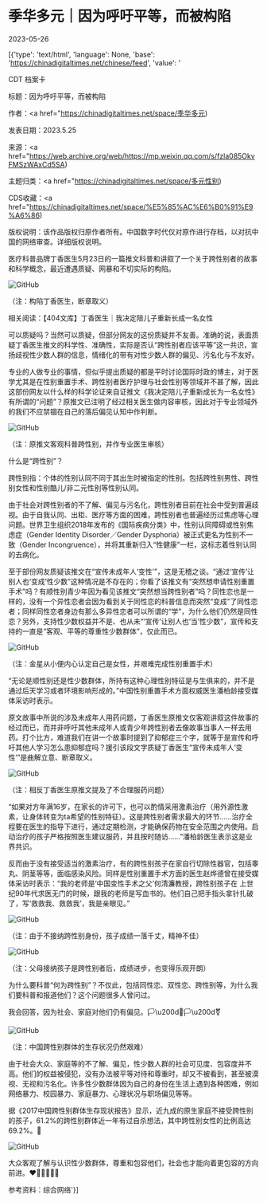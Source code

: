 # 季华多元｜因为呼吁平等，而被构陷

2023-05-26

[{'type': 'text/html', 'language': None, 'base': 'https://chinadigitaltimes.net/chinese/feed', 'value': '

CDT 档案卡

标题：因为呼吁平等，而被构陷

作者：<a href="https://chinadigitaltimes.net/space/季华多元)

发表日期：2023.5.25

来源：<a href="https://web.archive.org/web/https://mp.weixin.qq.com/s/fzla085OkvFMSzWAxCd5SA)

主题归类：<a href="https://chinadigitaltimes.net/space/多元性别)

CDS收藏：<a href="https://chinadigitaltimes.net/space/%E5%85%AC%E6%B0%91%E9%A6%86)

版权说明：该作品版权归原作者所有。中国数字时代仅对原作进行存档，以对抗中国的网络审查。详细版权说明。





医疗科普品牌丁香医生5月23日的一篇推文科普和讲叙了一个关于跨性别者的故事和科学概念，最近遭遇质疑、网暴和不切实际的构陷。

![GitHub](https://chinadigitaltimes.net/chinese/files/2023/05/post-696472-647105f8a44c4.png)

（注：构陷丁香医生，断章取义）

相关阅读：【404文库】丁香医生｜我决定陪儿子重新长成一名女性

可以质疑吗？当然可以质疑，但部分网友的这份质疑并不友善。准确的说，表面质疑丁香医生推文的科学性、准确性，实际是否认“跨性别者应该平等”这一共识，宣扬歧视性少数人群的信息，情绪化的带有对性少数人群的偏见、污名化与不友好。

专业的人做专业的事情，但似乎提出质疑的都是平时讨论国际时政的博主，对于医学尤其是在性别重置手术、跨性别者医疗护理与社会性别等领域并不甚了解，因此这部份网友以什么样的科学论证来自证推文《我决定陪儿子重新成长为一名女性》有所谓的“问题”？原推文已注明了经过相关医生做内容审核，因此对于专业领域外的我们不应禁锢在自己的落后偏见认知中作判断。

![GitHub](https://chinadigitaltimes.net/chinese/files/2023/05/post-696472-647105f8bcc4b.png)

（注：原推文客观科普跨性别，并作专业医生审核）



什么是“跨性别”？

跨性别指：个体的性别认同不同于其出生时被指定的性别。包括跨性别男性、跨性别女性和性别酷儿/非二元性别等性别认同。

由于社会对跨性别者的不了解、偏见与污名化，跨性别者目前在社会中受到普遍歧视。由于自我认同、出柜、医疗等方面的困难，跨性别者也普遍经历过焦虑等心理问题。世界卫生组织2018年发布的《国际疾病分类》中，性别认同障碍或性别焦虑症（Gender Identity Disorder／Gender Dysphoria）被正式更名为性别不一致（Gender  Incongruence），并将其重新归入“性健康”一栏，这标志着性别认同的去病化。



至于部份网友质疑该推文在“宣传未成年人‘变性’”，这是无稽之谈。“通过‘宣传’让别人也‘变成’性少数”这种情况是不存在的；你看了该推文有“突然想申请性别重置手术”吗？有顺性别青少年因为看见该推文“突然想当跨性别者”吗？同性恋也是一样的，没有一个异性恋者会因为看到关于同性恋的科普信息而突然“变成”了同性恋者；同样同性恋者身边有那么多异性恋者可以所谓的“学”，为什么他们仍然是同性恋？另外，支持性少数权益并不是、也从未“‘宣传’让别人也‘当’性少数”，宣传和支持的一直是“客观、平等的尊重性少数群体”，仅此而已。

![GitHub](https://chinadigitaltimes.net/chinese/files/2023/05/post-696472-647105f8e3078.png)

（注：金星从小便内心认定自己是女性，并艰难完成性别重置手术）



“无论是顺性别还是性少数群体，所持有这种心理性别特征是与生俱来的，并不是通过后天学习或者环境影响形成的。”中国性别重置手术方面权威医生潘柏龄接受媒体采访时表示。



原文故事中所说的涉及未成年人用药问题，丁香医生原推文仅客观讲叙这件故事的经过而已，而并非呼吁其他未成年人或青少年跨性别者去像故事当事人一样去用药。打个比方，难道我们在讲一个故事时提到了抑郁症三个字，就等于是宣传和呼吁其他人学习怎么患抑郁症吗？援引该段文字质疑丁香医生“宣传未成年人‘变性’”是曲解立意、断章取义。

![GitHub](https://chinadigitaltimes.net/chinese/files/2023/05/post-696472-647105f8f1deb.png)

（注：相反丁香医生原推文提及了不合理服药问题）



“如果对方年满16岁，在家长的许可下，也可以酌情采用激素治疗（用外源性激素，让身体转变为ta希望的性别特征）。这是跨性别者需求最大的环节……治疗全程要在医生的指导下进行，通过定期检测，才能确保药物在安全范围之内使用。启动治疗的孩子严格按照医生建议服药，并且按时随访……”潘柏龄医生表示这是业界共识。



反而由于没有接受适当的激素治疗，有的跨性别孩子在家自行切除性器官，包括睾丸、阴茎等等，面临感染风险。同样是性别重置手术方面的医生赵烨德曾在接受媒体采访时表示：“我的老师是‘中国变性手术之父’何清濂教授，跨性别孩子在 上世纪90年代求医无门的时候，跟我的老师是写血书的。他们自己把手指头拿针扎破了，写‘救救我、救救我’，我是亲眼见。”

![GitHub](https://chinadigitaltimes.net/chinese/files/2023/05/post-696472-647105f910048.png)

（注：由于不接纳跨性别身份，孩子成绩一落千丈，精神不佳）

![GitHub](https://chinadigitaltimes.net/chinese/files/2023/05/post-696472-647105f92086d.png)

（注：父母接纳孩子是跨性别者后，成绩进步，也变得乐观开朗）

为什么要科普“何为跨性别”？不仅此，包括同性恋、双性恋、跨性别等，为什么我们要科普和报道他们？这个问题很多人曾问过。

我会回答，因为社会、家庭对他们仍有偏见。🏳️\u200d🌈🏳️\u200d⚧️

![GitHub](https://chinadigitaltimes.net/chinese/files/2023/05/post-696472-647105f934954.png)

（注：中国跨性别群体的生存状况仍然艰难）

由于社会大众、家庭等的不了解、偏见，性少数人群的社会可见度、包容度并不高。他们的权益被侵犯，没有办法被平等对待和尊重时，却又不被看到，甚至被漠视、无视和污名化。许多性少数群体因为自己的身份在生活上遇到各种困难，例如网络暴力、校园暴力、家庭暴力、心理状况与职场偏见等等。

据《2017中国跨性别群体生存现状报告》显示，近九成的原生家庭不接受跨性别的孩子，61.2%的跨性别群体近一年有过自杀想法，其中跨性别女性的比例高达69.2%。🌈

![GitHub](https://chinadigitaltimes.net/chinese/files/2023/05/post-696472-647105f951798.png)

大众客观了解与认识性少数群体，尊重和包容他们，社会也才能向着更包容的方向前进。❤️🧡💛💚💙💜

参考资料：综合网络'}]